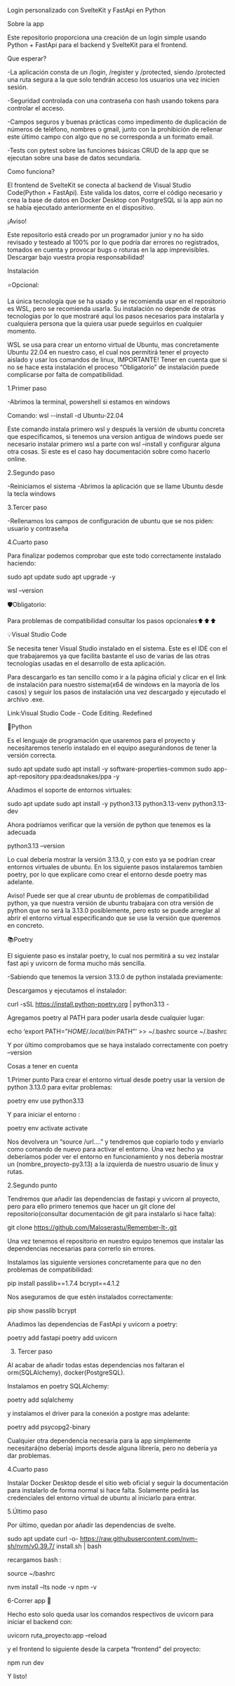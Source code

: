 Login personalizado con SvelteKit y FastApi en Python




Sobre la app

Este repositorio proporciona una creación de un login simple usando Python + FastApi para el backend y SvelteKit para el frontend.

Que esperar?

-La aplicación consta de un /login, /register y  /protected, siendo /protected una ruta segura a la que solo tendrán acceso los usuarios una vez inicien sesión.

-Seguridad controlada con una contraseña con hash usando tokens para controlar el acceso.

-Campos seguros y buenas prácticas como impedimento de duplicación de números de teléfono, nombres o gmail, junto con la prohibición de rellenar este último campo con algo que no se corresponda a un formato email.

-Tests con pytest sobre las funciones básicas CRUD de la app que se ejecutan sobre una base de datos secundaria.

Como funciona?

El frontend de SvelteKit se conecta al backend de Visual Studio Code(Python + FastApi). Este valida los datos, corre el código necesario y crea la base de datos en Docker Desktop con PostgreSQL si la app aún no se había ejecutado anteriormente en el dispositivo.

¡Aviso!

Este repositorio está creado por un programador junior y no ha sido revisado y testeado al 100% por lo que podría dar errores no registrados, tomados en cuenta y provocar bugs o roturas en la app imprevisibles. Descargar bajo vuestra propia responsabilidad!

Instalación


⭐Opcional:

La única tecnología que se ha usado y se recomienda usar  en el repositorio es WSL, pero se recomienda usarla. Su instalación no depende de otras tecnologías por lo que mostraré aquí los pasos necesarios para instalarla y cualquiera persona que la quiera usar puede seguirlos en cualquier momento.

WSL se usa para crear un entorno virtual de Ubuntu, mas concretamente Ubuntu 22.04 en nuestro caso, el cual nos permitirá tener el proyecto aislado y usar los comandos de linux, IMPORTANTE! Tener en cuenta que si no se hace esta instalación el proceso “Obligatorio” de instalación puede complicarse por falta de compatibilidad.

1.Primer paso

-Abrimos la terminal, powershell si estamos en windows


Comando:
wsl --install -d Ubuntu-22.04

Este comando instala primero wsl y después la versión de ubuntu concreta que especificamos, si tenemos una version antigua de windows puede ser necesario instalar  primero wsl a parte con wsl –install y configurar alguna otra cosas. Si este es el caso hay documentación sobre como hacerlo online.

2.Segundo paso

-Reiniciamos el sistema
-Abrimos la aplicación que se llame Ubuntu desde la tecla windows

3.Tercer paso

-Rellenamos los campos de configuración de ubuntu que se nos piden: usuario y contraseña

4.Cuarto paso

Para finalizar podemos comprobar que este todo correctamente instalado haciendo:

sudo apt update
sudo apt upgrade -y

wsl –version


🛡️Obligatorio:

Para problemas de compatibilidad consultar los pasos opcionales⬆️⬆️⬆️

💡Visual Studio Code

Se necesita tener Visual Studio instalado en el sistema. Este es el IDE con el que trabajaremos ya que facilita bastante el uso de varias de las otras tecnologías usadas en el desarrollo de esta aplicación.

Para descargarlo es tan sencillo como ir a la página oficial y clicar en el link de instalación para nuestro sistema(x64 de windows en la mayoría de los casos) y seguir los pasos de instalación una vez descargado y ejecutado el archivo .exe.

Link:Visual Studio Code - Code Editing. Redefined

🐍Python

Es el lenguaje de programación que usaremos para el proyecto y necesitaremos tenerlo instalado en el equipo asegurándonos de tener la versión correcta.

sudo apt update
sudo apt install -y software-properties-common
sudo app-apt-repository ppa:deadsnakes/ppa -y


Añadimos el soporte de entornos virtuales:

sudo apt update
sudo apt install -y python3.13 python3.13-venv python3.13-dev

Ahora podríamos verificar que la versión de python que tenemos es la adecuada

python3.13 –version

Lo cual debería mostrar la versión 3.13.0, y con esto ya se podrian crear entornos virtuales de ubuntu. En los siguiente pasos instalaremos tambien poetry, por lo que explicare como crear el entorno desde poetry mas adelante.

Aviso!
Puede ser que al crear ubuntu de problemas de compatibilidad python, ya que nuestra versión de ubuntu trabajara con otra versión de python que no será la 3.13.0 posiblemente, pero esto se puede arreglar al abrir el entorno virtual especificando que se use la versión que queremos en concreto.

📚Poetry

El siguiente paso es instalar poetry, lo cual nos permitirá a su vez instalar fast api y uvicorn de forma mucho más sencilla.

-Sabiendo que tenemos la version 3.13.0 de python instalada previamente:

Descargamos y ejecutamos el instalador:

curl -sSL https://install.python-poetry.org | python3.13 -

Agregamos poetry al PATH para poder usarla desde cualquier lugar:

echo ‘export PATH=”$HOME/.local/bin:$PATH”’ >> ~/.bashrc
source ~/.bashrc

Y por último comprobamos que se haya instalado correctamente con poetry –version

Cosas a tener en cuenta

1.Primer punto
Para crear el entorno virtual desde poetry usar la version de python 3.13.0 para evitar problemas:

poetry env use python3.13

Y para iniciar el entorno :

poetry env activate activate

Nos devolvera un “source /url….” y tendremos que copiarlo todo y enviarlo como comando de nuevo para activar el entorno. Una vez hecho ya deberíamos poder ver el entorno en funcionamiento y nos debería mostrar un (nombre_proyecto-py3.13) a la izquierda de nuestro usuario de linux y rutas.

2.Segundo punto

Tendremos que añadir las dependencias de fastapi y uvicorn al proyecto, pero para ello primero tenemos que hacer un git clone del repositorio(consultar documentación de git para instalarlo si hace falta):

git clone https://github.com/Maloserastu/Remember-It-.git

Una vez tenemos el repositorio en nuestro equipo tenemos que instalar las dependencias necesarias para correrlo sin errores.



Instalamos las siguiente versiones concretamente para que no den problemas de compatibilidad:

pip install passlib==1.7.4 bcrypt==4.1.2

Nos aseguramos de que estén instalados correctamente:

pip show passlib bcrypt

Añadimos las dependencias de FastApi y uvicorn  a poetry:

poetry add fastapi
poetry add uvicorn




3. Tercer paso

Al acabar de añadir todas estas dependencias nos faltaran el orm(SQLAlchemy), docker(PostgreSQL).

Instalamos en poetry SQLAlchemy:

poetry add sqlalchemy

y instalamos el driver para la conexión a postgre mas adelante:

poetry add psycopg2-binary

Cualquier otra dependencia necesaria para la app simplemente necesitará(no debería) imports desde alguna librería, pero no debería ya dar problemas.

4.Cuarto paso

Instalar Docker Desktop desde el sitio web oficial y seguir la documentación para instalarlo de forma normal si hace falta. Solamente pedirá las credenciales del entorno virtual de ubuntu al iniciarlo para entrar.

5.Último paso

Por último, quedan por añadir las dependencias de svelte.

sudo apt update
curl -o- https://raw.githubusercontent.com/nvm-sh/nvm/v0.39.7/ install.sh | bash

recargamos bash :

source ~/bashrc

nvm install –lts
node -v
npm -v

6-Correr app 🚀

Hecho esto solo queda usar los comandos respectivos de uvicorn para iniciar el backend con:

uvicorn ruta_proyecto:app –reload

y el frontend lo siguiente desde la carpeta “frontend” del proyecto:

npm run dev

Y listo!